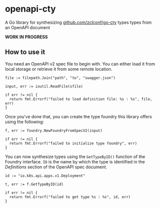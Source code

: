 # openapi-cty
A Go library for synthesizing [github.com/zclconf/go-cty](https://github.com/zclconf/go-cty) types types from an OpenAPI document

**WORK IN PROGRESS**

## How to use it

You need an OpenAPI v2 spec file to begin with. You can either load it from local storage or retrieve it from some remote location.
```golang
file := filepath.Join("path", "to", "swagger.json")

input, err := ioutil.ReadFile(sfile)

if err != nil {
  return fmt.Errorf("failed to load definition file: %s : %s", file, err)
}
```
Once you've done that, you can create the type foundry this library offers using the following:
```golang
f, err := foundry.NewFoundryFromSpecV2(input)

if err != nil {
  return fmt.Errorf("failed to initialize type foundry", err)
}
```
You can now synthesize types using the `GetTypeByID()` function of the Foundry interface. `ID` is the name by which the type is identified in the *Definitions* section of the OpenAPI spec document.
```golang
id := "io.k8s.api.apps.v1.Deployment"

t, err := f.GetTypeByID(id)

if err != nil {
  return fmt.Errorf("failed to get type %s : %s", id, err)
}
```
